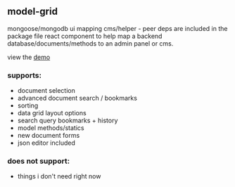 ## model-grid
mongoose/mongodb ui mapping cms/helper - peer deps are included in the package file
react component to help map a backend database/documents/methods to an admin panel or cms.

view the [demo](https://lerp-io.github.io/model-grid/)

### supports:
- document selection
- advanced document search / bookmarks
- sorting
- data grid layout options
- search query bookmarks + history
- model methods/statics
- new document forms
- json editor included


### does not support:
- things i don't need right now